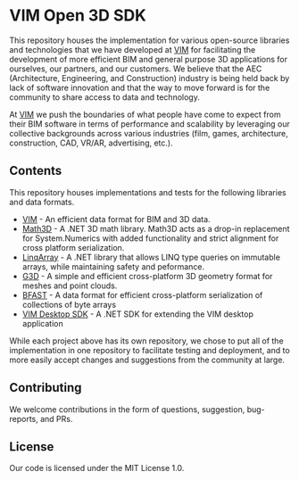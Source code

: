 # VIM Open 3D SDK

This repository houses the implementation for various open-source libraries and technologies that we have developed at [VIM](http://vimaec.com) for facilitating the development of more efficient BIM and general purpose 3D applications for ourselves, our partners, and our customers. We believe that the AEC (Architecture, Engineering, and Construction) industry is being held back by lack of software innovation and that the way to move forward is for the community to share access to data and technology. 

At [VIM](http://vimaec.com/about) we push the boundaries of what people have come to expect from their BIM software in terms of performance and scalability by leveraging our collective backgrounds across various industries (film, games, architecture, construction, CAD, VR/AR, advertising, etc.).

## Contents

This repository houses implementations and tests for the following libraries and data formats. 

* [VIM](https://github.com/vimaec/vim) - An efficient data format for BIM and 3D data. 
* [Math3D](https://github.com/vimaec/math3d) - A .NET 3D math library. Math3D acts as a drop-in replacement for System.Numerics with added functionality and strict alignment for cross platform serialization. 
* [LinqArray](https://github.com/vimaec/linqarray) - A .NET library that allows LINQ type queries on immutable arrays, while maintaining safety and peformance. 
* [G3D](https://github.com/vimaec/g3d) - A simple and efficient cross-platform 3D geometry format for meshes and point clouds. 
* [BFAST](https://github.com/vimaec/bfast) - A data format for efficient cross-platform serialization of collections of byte arrays
* [VIM Desktop SDK](https://github.com/vimaec/vim-desktop-sdk) - A .NET SDK for extending the VIM desktop application 

While each project above has its own repository, we chose to put all of the implementation in one repository to facilitate testing and deployment, and to more easily accept changes and suggestions from the community at large. 

## Contributing 

We welcome contributions in the form of questions, suggestion, bug-reports, and PRs. 

## License

Our code is licensed under the MIT License 1.0. 
